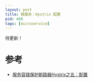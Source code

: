 ```yaml
---
layout: post
title: 微服务：Hystrix 配置
pid: 468
tags: [microservice]
---
```


待更新！



# 参考
+ [服务容错保护断路器Hystrix之五：配置](https://www.cnblogs.com/duanxz/p/7526372.html)